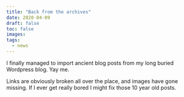```yaml
---
title: "Back from the archives"
date: 2020-04-09
draft: false
toc: false
images:
tags:
  - news
---
```


I finally managed to import ancient blog posts from my long buried Wordpress blog. Yay me.

Links are obviously broken all over the place, and images have gone missing. If I ever get really bored I might fix those 10 year old posts.